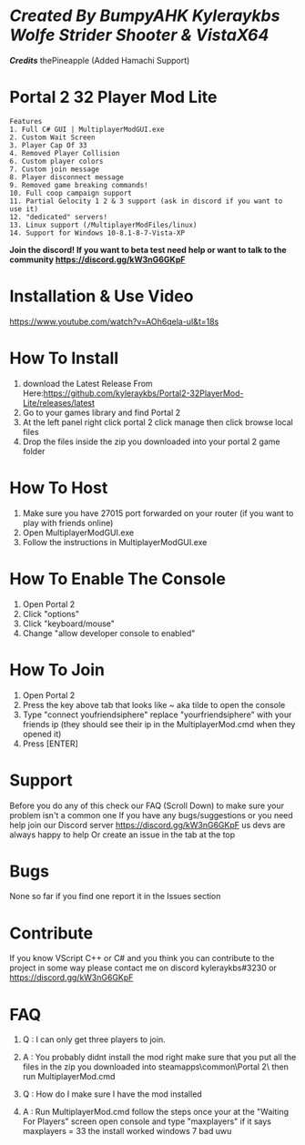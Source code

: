 # ***Created By BumpyAHK Kyleraykbs Wolfe Strider Shooter & VistaX64***
***Credits***
thePineapple (Added Hamachi Support)

# Portal 2 32 Player Mod Lite
```
Features
1. Full C# GUI | MultiplayerModGUI.exe
2. Custom Wait Screen
3. Player Cap Of 33
4. Removed Player Collision
6. Custom player colors
7. Custom join message
8. Player disconnect message
9. Removed game breaking commands!
10. Full coop campaign support
11. Partial Gelocity 1 2 & 3 support (ask in discord if you want to use it)
12. "dedicated" servers!
13. Linux support (/MultiplayerModFiles/linux)
14. Support for Windows 10-8.1-8-7-Vista-XP
```

**Join the discord! If you want to beta test need help or want to talk to the community https://discord.gg/kW3nG6GKpF**

# Installation & Use Video
https://www.youtube.com/watch?v=AOh6qela-uI&t=18s

# How To Install
1. download the Latest Release From Here:https://github.com/kyleraykbs/Portal2-32PlayerMod-Lite/releases/latest
2. Go to your games library and find Portal 2
3. At the left panel right click portal 2 click manage then click browse local files
4. Drop the files inside the zip you downloaded into your portal 2 game folder
# How To Host
1. Make sure you have 27015 port forwarded on your router (if you want to play with friends online)
2. Open MultiplayerModGUI.exe
3. Follow the instructions in MultiplayerModGUI.exe
# How To Enable The Console
1. Open Portal 2
2. Click "options"
3. Click "keyboard/mouse"
4. Change "allow developer console to enabled"
# How To Join
1. Open Portal 2 
2. Press the key above tab that looks like ~ aka tilde to open the console
3. Type "connect youfriendsiphere" replace "yourfriendsiphere" with your friends ip (they should see their ip in the MultiplayerMod.cmd when they opened it)
4. Press [ENTER]

# Support
Before you do any of this check our FAQ (Scroll Down) to make sure your problem isn't a common one
If you have any bugs/suggestions or you need help join our 
Discord server https://discord.gg/kW3nG6GKpF us devs are always happy to help
Or create an issue in the tab at the top

# Bugs
None so far if you find one report it in the Issues section

# Contribute
If you know VScript C++ or C#
and you think you can contribute to the project in some way
please contact me on discord kyleraykbs#3230 or https://discord.gg/kW3nG6GKpF


# FAQ
1. Q : I can only get three players to join.
1. A : You probably didnt install the mod right make sure that you put all the files in the zip you downloaded into steamapps\common\Portal 2\ then run MultiplayerMod.cmd

2. Q : How do I make sure I have the mod installed
2. A : Run MultiplayerMod.cmd follow the steps once your at the "Waiting For Players" screen open console and type "maxplayers" if it says maxplayers = 33 the install worked
windows 7 bad uwu
